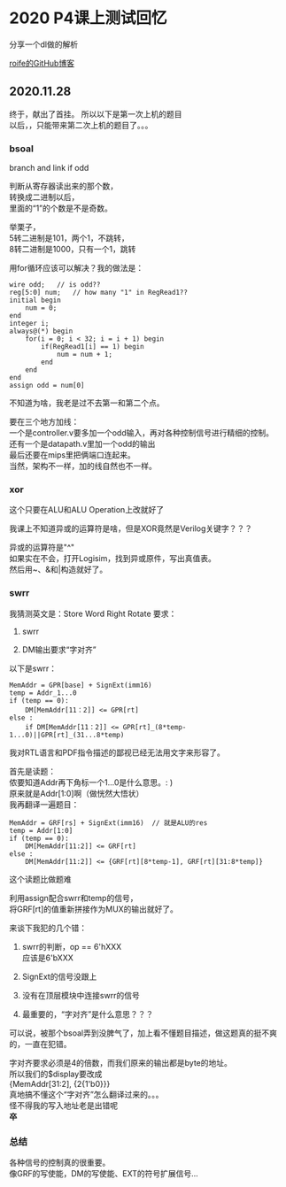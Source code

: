 # 2020 P4课上测试回忆

分享一个dl做的解析

[roife的GitHub博客](https://roife.github.io/2020/11/19/buaa-co-lab-p4/)

## 2020.11.28

终于，献出了首挂。
所以以下是第一次上机的题目  
以后，，只能带来第二次上机的题目了。。。

### bsoal

branch and link if odd

判断从寄存器读出来的那个数，  
转换成二进制以后，  
里面的“1”的个数是不是奇数。

举栗子，  
5转二进制是101，两个1，不跳转，  
8转二进制是1000，只有一个1，跳转

用for循环应该可以解决？我的做法是：

    wire odd;   // is odd??
    reg[5:0] num;   // how many "1" in RegRead1??
    initial begin
        num = 0;
    end
    integer i;
    always@(*) begin
        for(i = 0; i < 32; i = i + 1) begin
            if(RegRead1[i] == 1) begin
                num = num + 1;
            end
        end
    end
    assign odd = num[0]

不知道为啥，我老是过不去第一和第二个点。  

要在三个地方加线：  
一个是controller.v要多加一个odd输入，再对各种控制信号进行精细的控制。  
还有一个是datapath.v里加一个odd的输出  
最后还要在mips里把俩端口连起来。  
当然，架构不一样，加的线自然也不一样。

### xor

这个只要在ALU和ALU Operation上改就好了

我课上不知道异或的运算符是啥，但是XOR竟然是Verilog关键字？？？

异或的运算符是"^"  
如果实在不会，打开Logisim，找到异或原件，写出真值表。  
然后用~、&和|构造就好了。

### swrr

我猜测英文是：Store Word Right Rotate
要求：

1. swrr

2. DM输出要求“字对齐”

以下是swrr：

    MemAddr = GPR[base] + SignExt(imm16)
    temp = Addr_1...0
    if (temp == 0):
        DM[MemAddr[11：2]] <= GPR[rt]
    else :
        if DM[MemAddr[11：2]] <= GPR[rt]_(8*temp-1...0)||GPR[rt]_(31...8*temp)

我对RTL语言和PDF指令描述的鄙视已经无法用文字来形容了。

首先是读题：  
侬要知道Addr再下角标一个1...0是什么意思。: )  
原来就是Addr[1:0]啊（做恍然大悟状）  
我再翻译一遍题目：

    MemAddr = GRF[rs] + SignExt(imm16)  // 就是ALU的res
    temp = Addr[1:0]
    if (temp == 0):
        DM[MemAddr[11:2]] <= GRF[rt]
    else :
        DM[MemAddr[11:2]] <= {GRF[rt][8*temp-1], GRF[rt][31:8*temp]}

这个读题比做题难

利用assign配合swrr和temp的信号，  
将GRF[rt]的值重新拼接作为MUX的输出就好了。

来谈下我犯的几个错：

1. swrr的判断，op == 6'hXXX  
应该是6'bXXX

2. SignExt的信号没跟上

3. 没有在顶层模块中连接swrr的信号

4. 最重要的，“字对齐”是什么意思？？？

可以说，被那个bsoal弄到没脾气了，加上看不懂题目描述，做这题真的挺不爽的，一直在犯错。

字对齐要求必须是4的倍数，而我们原来的输出都是byte的地址。  
所以我们的$display要改成  
{MemAddr[31:2], {2{1'b0}}}  
真地搞不懂这个“字对齐”怎么翻译过来的。。。  
怪不得我的写入地址老是出错呢  
**卒**

### 总结

各种信号的控制真的很重要。  
像GRF的写使能，DM的写使能、EXT的符号扩展信号...
